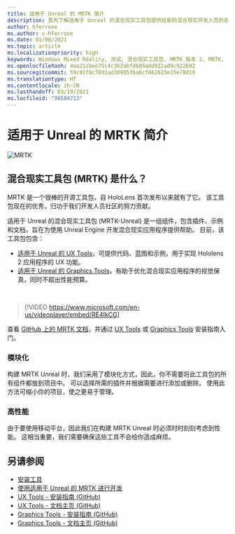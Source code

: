 ```yaml
---
title: 适用于 Unreal 的 MRTK 简介
description: 首先了解适用于 Unreal 的混合现实工具包提供给新的混合现实开发人员的各项内容。
author: hferrone
ms.author: v-hferrone
ms.date: 01/08/2021
ms.topic: article
ms.localizationpriority: high
keywords: Windows Mixed Reality, 测试, 混合现实工具包, MRTK 版本 2, MRTK, 工具, SDK, HoloLens, HoloLens 2, 混合现实头戴显示设备, windows 混合现实头戴显示设备, 虚拟现实头戴显示设备, 跨平台
ms.openlocfilehash: 4aa21cbee75c4c362abfd609add922ad9c922682
ms.sourcegitcommit: 59c91f8c70d1ad30995fba6cf862615e25e78d10
ms.translationtype: HT
ms.contentlocale: zh-CN
ms.lasthandoff: 03/19/2021
ms.locfileid: "98584713"
---
```

# <a name="introducing-mrtk-for-unreal"></a>适用于 Unreal 的 MRTK 简介

![MRTK](../../design/images/MRTK_UX_Hero.png)

## <a name="what-is-mixed-reality-toolkit-mrtk"></a>混合现实工具包 (MRTK) 是什么？

MRTK 是一个很棒的开源工具包，自 HoloLens 首次发布以来就有了它。 该工具包现在的优秀，归功于我们开发人员社区的努力贡献。 

适用于 Unreal 的混合现实工具包 (MRTK-Unreal) 是一组组件，包含插件、示例和文档，旨在为使用 Unreal Engine 开发混合现实应用程序提供帮助。 目前，该工具包包含：
* [适用于 Unreal 的 UX Tools](https://github.com/microsoft/MixedReality-UXTools-Unreal)，可提供代码、蓝图和示例，用于实现 Hololens 2 应用程序的 UX 功能。
* [适用于 Unreal 的 Graphics Tools](https://github.com/microsoft/MixedReality-GraphicsTools-Unreal)，有助于优化混合现实应用程序的视觉保真，同时不超出性能预算。

<br>

> [!VIDEO https://www.microsoft.com/en-us/videoplayer/embed/RE4IkCG]

查看 [GitHub 上的 MRTK 文档](https://microsoft.github.io/MixedReality-UXTools-Unreal/README.html)，并通过 [UX Tools](https://microsoft.github.io/MixedReality-UXTools-Unreal/Docs/Installation.html) 或 [Graphics Tools](https://github.com/microsoft/MixedReality-GraphicsTools-Unreal/blob/main/Docs/Installation.md) 安装指南入门。

### <a name="modular"></a>模块化

构建 MRTK Unreal 时，我们采用了模块化方式，因此，你不需要将此工具包的所有组件都放到项目中。 可以选择所需的插件并根据需要进行添加或删除。 使用此方法可缩小你的项目，使之更易于管理。  

### <a name="performant"></a>高性能

由于要使用移动平台，因此我们在构建 MRTK Unreal 时必须时时刻刻考虑到性能。 这相当重要，我们需要确保这些工具不会给你造成麻烦。

## <a name="see-also"></a>另请参阅

* [安装工具](../install-the-tools.md)
* [使用适用于 Unreal 的 MRTK 进行开发](unreal-development-overview.md)
* [UX Tools - 安装指南 (GitHub)](https://microsoft.github.io/MixedReality-UXTools-Unreal/Docs/Installation.html)
* [UX Tools - 文档主页 (GitHub)](https://microsoft.github.io/MixedReality-UXTools-Unreal/README.html)
* [Graphics Tools - 安装指南 (GitHub)](https://github.com/microsoft/MixedReality-GraphicsTools-Unreal/blob/main/Docs/Installation.md)
* [Graphics Tools - 文档主页 (GitHub)](https://github.com/microsoft/MixedReality-GraphicsTools-Unreal/)